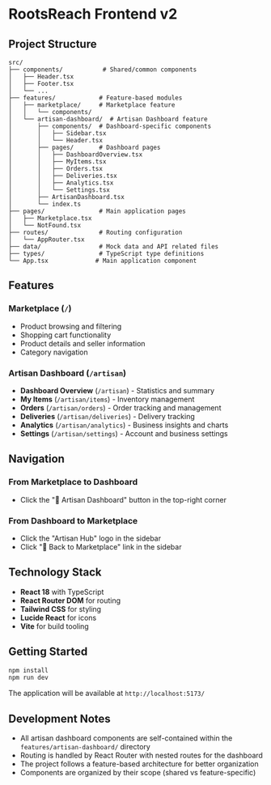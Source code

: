 # RootsReach Frontend v2

## Project Structure

```
src/
├── components/           # Shared/common components
│   ├── Header.tsx
│   ├── Footer.tsx
│   └── ...
├── features/            # Feature-based modules
│   ├── marketplace/     # Marketplace feature
│   │   └── components/
│   └── artisan-dashboard/  # Artisan Dashboard feature
│       ├── components/  # Dashboard-specific components
│       │   ├── Sidebar.tsx
│       │   └── Header.tsx
│       ├── pages/       # Dashboard pages
│       │   ├── DashboardOverview.tsx
│       │   ├── MyItems.tsx
│       │   ├── Orders.tsx
│       │   ├── Deliveries.tsx
│       │   ├── Analytics.tsx
│       │   └── Settings.tsx
│       ├── ArtisanDashboard.tsx
│       └── index.ts
├── pages/               # Main application pages
│   ├── Marketplace.tsx
│   └── NotFound.tsx
├── routes/              # Routing configuration
│   └── AppRouter.tsx
├── data/                # Mock data and API related files
├── types/               # TypeScript type definitions
└── App.tsx             # Main application component
```

## Features

### Marketplace (`/`)
- Product browsing and filtering
- Shopping cart functionality
- Product details and seller information
- Category navigation

### Artisan Dashboard (`/artisan`)
- **Dashboard Overview** (`/artisan`) - Statistics and summary
- **My Items** (`/artisan/items`) - Inventory management
- **Orders** (`/artisan/orders`) - Order tracking and management
- **Deliveries** (`/artisan/deliveries`) - Delivery tracking
- **Analytics** (`/artisan/analytics`) - Business insights and charts
- **Settings** (`/artisan/settings`) - Account and business settings

## Navigation

### From Marketplace to Dashboard
- Click the "🎨 Artisan Dashboard" button in the top-right corner

### From Dashboard to Marketplace
- Click the "Artisan Hub" logo in the sidebar
- Click "🛒 Back to Marketplace" link in the sidebar

## Technology Stack

- **React 18** with TypeScript
- **React Router DOM** for routing
- **Tailwind CSS** for styling
- **Lucide React** for icons
- **Vite** for build tooling

## Getting Started

```bash
npm install
npm run dev
```

The application will be available at `http://localhost:5173/`

## Development Notes

- All artisan dashboard components are self-contained within the `features/artisan-dashboard/` directory
- Routing is handled by React Router with nested routes for the dashboard
- The project follows a feature-based architecture for better organization
- Components are organized by their scope (shared vs feature-specific)
